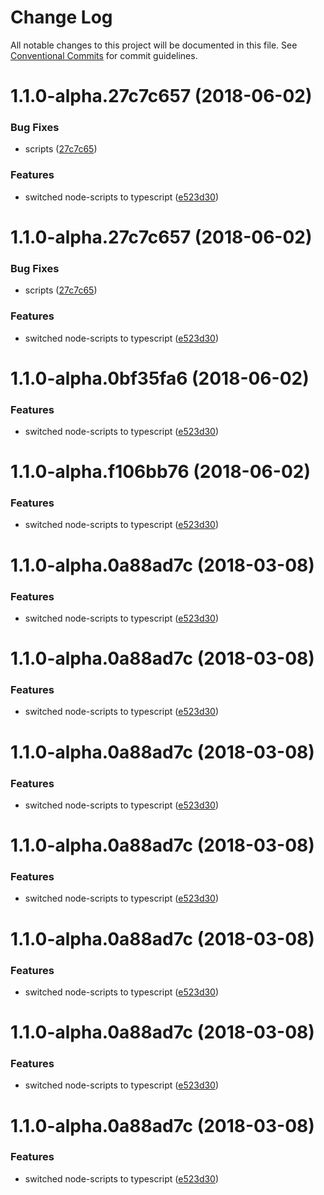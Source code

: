 # Change Log

All notable changes to this project will be documented in this file.
See [Conventional Commits](https://conventionalcommits.org) for commit guidelines.

<a name="1.1.0-alpha.27c7c657"></a>

# 1.1.0-alpha.27c7c657 (2018-06-02)

### Bug Fixes

* scripts ([27c7c65](https://github.com/jameslnewell/tradie-v4/commit/27c7c65))

### Features

* switched node-scripts to typescript ([e523d30](https://github.com/jameslnewell/tradie-v4/commit/e523d30))

<a name="1.1.0-alpha.27c7c657"></a>

# 1.1.0-alpha.27c7c657 (2018-06-02)

### Bug Fixes

* scripts ([27c7c65](https://github.com/jameslnewell/tradie-v4/commit/27c7c65))

### Features

* switched node-scripts to typescript ([e523d30](https://github.com/jameslnewell/tradie-v4/commit/e523d30))

<a name="1.1.0-alpha.0bf35fa6"></a>

# 1.1.0-alpha.0bf35fa6 (2018-06-02)

### Features

* switched node-scripts to typescript ([e523d30](https://github.com/jameslnewell/tradie-v4/commit/e523d30))

<a name="1.1.0-alpha.f106bb76"></a>

# 1.1.0-alpha.f106bb76 (2018-06-02)

### Features

* switched node-scripts to typescript ([e523d30](https://github.com/jameslnewell/tradie-v4/commit/e523d30))

<a name="1.1.0-alpha.0a88ad7c"></a>

# 1.1.0-alpha.0a88ad7c (2018-03-08)

### Features

* switched node-scripts to typescript ([e523d30](https://github.com/jameslnewell/tradie-v4/commit/e523d30))

<a name="1.1.0-alpha.0a88ad7c"></a>

# 1.1.0-alpha.0a88ad7c (2018-03-08)

### Features

* switched node-scripts to typescript ([e523d30](https://github.com/jameslnewell/tradie-v4/commit/e523d30))

<a name="1.1.0-alpha.0a88ad7c"></a>

# 1.1.0-alpha.0a88ad7c (2018-03-08)

### Features

* switched node-scripts to typescript ([e523d30](https://github.com/jameslnewell/tradie-v4/commit/e523d30))

<a name="1.1.0-alpha.0a88ad7c"></a>

# 1.1.0-alpha.0a88ad7c (2018-03-08)

### Features

* switched node-scripts to typescript ([e523d30](https://github.com/jameslnewell/tradie-v4/commit/e523d30))

<a name="1.1.0-alpha.0a88ad7c"></a>

# 1.1.0-alpha.0a88ad7c (2018-03-08)

### Features

* switched node-scripts to typescript ([e523d30](https://github.com/jameslnewell/tradie-v4/commit/e523d30))

<a name="1.1.0-alpha.0a88ad7c"></a>

# 1.1.0-alpha.0a88ad7c (2018-03-08)

### Features

* switched node-scripts to typescript ([e523d30](https://github.com/jameslnewell/tradie-v4/commit/e523d30))

<a name="1.1.0-alpha.0a88ad7c"></a>

# 1.1.0-alpha.0a88ad7c (2018-03-08)

### Features

* switched node-scripts to typescript ([e523d30](https://github.com/jameslnewell/tradie-v4/commit/e523d30))
